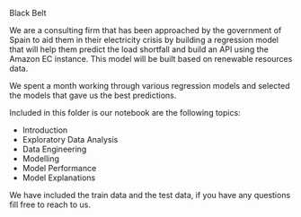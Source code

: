 Black Belt

We are a consulting firm that has been approached by the government of Spain to aid them in their electricity crisis by building a regression model that will help them predict the load shortfall and build an API using the Amazon EC instance. This model will be built based on renewable resources data.

We spent a month working through various regression models and selected the models that gave us the best predictions.

Included in this folder is our notebook are the following topics:

- Introduction
- Exploratory Data Analysis
- Data Engineering
- Modelling
- Model Performance
- Model Explanations

We have included the train data and the test data, if you have any questions fill free to reach to us.
